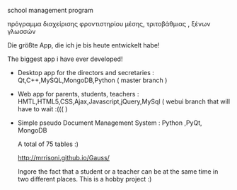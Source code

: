 school management program

πρόγραμμα διαχείρισης φροντιστηρίου μέσης,  τριτοβάθμιας , ξένων γλωσσών


Die größte App, die ich je bis heute  entwickelt habe!

The biggest app i have ever developed!

- Desktop app for the directors and secretaries : Qt,C++,MySQL,MongoDB,Python ( master branch )

- Web app for parents, students, teachers : HMTL,HTML5,CSS,Ajax,Javascript,jQuery,MySql ( webui branch  that will have to wait  :((( )

- Simple pseudo Document Management System : Python ,PyQt, MongoDB

  A total of 75 tables :)
  
  http://mrrisoni.github.io/Gauss/
  
  
  Ingore the fact that a student or a teacher can be at the same time in two different places. This is a hobby project :) 